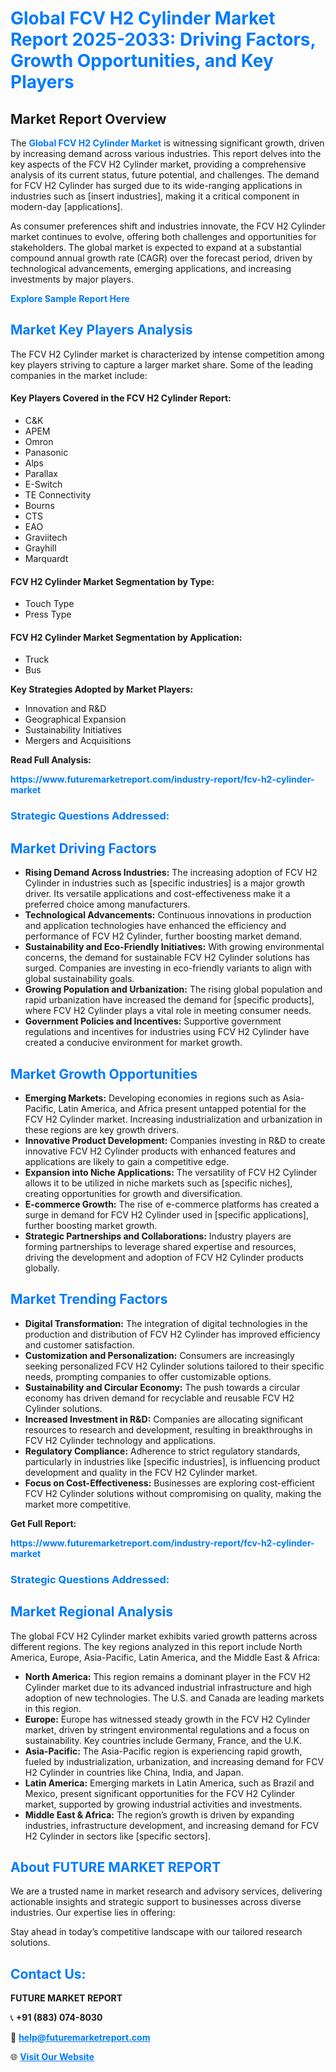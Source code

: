 <h1 style="color: #007BFF;">Global FCV H2 Cylinder Market Report 2025-2033: Driving Factors, Growth Opportunities, and Key Players</h1>

<section id="overview">
<h2>Market Report Overview</h2>
<p>The <a href="https://www.futuremarketreport.com/industry-report/fcv-h2-cylinder-market" style="color: #007BFF; text-decoration: none;"><strong>Global FCV H2 Cylinder Market</strong></a> is witnessing significant growth, driven by increasing demand across various industries. This report delves into the key aspects of the FCV H2 Cylinder market, providing a comprehensive analysis of its current status, future potential, and challenges. The demand for FCV H2 Cylinder has surged due to its wide-ranging applications in industries such as [insert industries], making it a critical component in modern-day [applications].</p>
<p>As consumer preferences shift and industries innovate, the FCV H2 Cylinder market continues to evolve, offering both challenges and opportunities for stakeholders. The global market is expected to expand at a substantial compound annual growth rate (CAGR) over the forecast period, driven by technological advancements, emerging applications, and increasing investments by major players.</p>
</section>

<section id="overview">
<p><a href="https://www.futuremarketreport.com/request-sample/reportId=36430" style="color: #007BFF; text-decoration: none;"><strong>Explore Sample Report Here</strong></a></p>
</section>

<section id="key-players">
<h2 style="color: #007BFF;">Market Key Players Analysis</h2>
<p>The FCV H2 Cylinder market is characterized by intense competition among key players striving to capture a larger market share. Some of the leading companies in the market include:</p>
<h4>Key Players Covered in the FCV H2 Cylinder Report:</h4>
<ul><li>C&amp;K</li><li>APEM</li><li>Omron</li><li>Panasonic</li><li>Alps</li><li>Parallax</li><li>E-Switch</li><li>TE Connectivity</li><li>Bourns</li><li>CTS</li><li>EAO</li><li>Graviitech</li><li>Grayhill</li><li>Marquardt</li></ul>
<h4>FCV H2 Cylinder Market Segmentation by Type:</h4>
<ul><li>Touch Type</li><li>Press Type</li></ul>

<h4>FCV H2 Cylinder Market Segmentation by Application:</h4>
<ul><li>Truck</li><li>Bus</li></ul>
<p><strong>Key Strategies Adopted by Market Players:</strong></p>
<ul>
<li>Innovation and R&D</li>
<li>Geographical Expansion</li>
<li>Sustainability Initiatives</li>
<li>Mergers and Acquisitions</li>
</ul>
</section>

<section>
<p><strong>Read Full Analysis: </strong></p><a href="https://www.futuremarketreport.com/industry-report/fcv-h2-cylinder-market" style="color: #007BFF; text-decoration: none;"><strong>https://www.futuremarketreport.com/industry-report/fcv-h2-cylinder-market</strong></a>
<h3 style="color: #007BFF;">Strategic Questions Addressed:</h3>
</section>

<section id="driving-factors">
<h2 style="color: #007BFF;">Market Driving Factors</h2>
<ul>
<li><strong>Rising Demand Across Industries:</strong> The increasing adoption of FCV H2 Cylinder in industries such as [specific industries] is a major growth driver. Its versatile applications and cost-effectiveness make it a preferred choice among manufacturers.</li>
<li><strong>Technological Advancements:</strong> Continuous innovations in production and application technologies have enhanced the efficiency and performance of FCV H2 Cylinder, further boosting market demand.</li>
<li><strong>Sustainability and Eco-Friendly Initiatives:</strong> With growing environmental concerns, the demand for sustainable FCV H2 Cylinder solutions has surged. Companies are investing in eco-friendly variants to align with global sustainability goals.</li>
<li><strong>Growing Population and Urbanization:</strong> The rising global population and rapid urbanization have increased the demand for [specific products], where FCV H2 Cylinder plays a vital role in meeting consumer needs.</li>
<li><strong>Government Policies and Incentives:</strong> Supportive government regulations and incentives for industries using FCV H2 Cylinder have created a conducive environment for market growth.</li>
</ul>
</section>

<section id="growth-opportunities">
<h2 style="color: #007BFF;">Market Growth Opportunities</h2>
<ul>
<li><strong>Emerging Markets:</strong> Developing economies in regions such as Asia-Pacific, Latin America, and Africa present untapped potential for the FCV H2 Cylinder market. Increasing industrialization and urbanization in these regions are key growth drivers.</li>
<li><strong>Innovative Product Development:</strong> Companies investing in R&D to create innovative FCV H2 Cylinder products with enhanced features and applications are likely to gain a competitive edge.</li>
<li><strong>Expansion into Niche Applications:</strong> The versatility of FCV H2 Cylinder allows it to be utilized in niche markets such as [specific niches], creating opportunities for growth and diversification.</li>
<li><strong>E-commerce Growth:</strong> The rise of e-commerce platforms has created a surge in demand for FCV H2 Cylinder used in [specific applications], further boosting market growth.</li>
<li><strong>Strategic Partnerships and Collaborations:</strong> Industry players are forming partnerships to leverage shared expertise and resources, driving the development and adoption of FCV H2 Cylinder products globally.</li>
</ul>
</section>

<section id="trending-factors">
<h2 style="color: #007BFF;">Market Trending Factors</h2>
<ul>
<li><strong>Digital Transformation:</strong> The integration of digital technologies in the production and distribution of FCV H2 Cylinder has improved efficiency and customer satisfaction.</li>
<li><strong>Customization and Personalization:</strong> Consumers are increasingly seeking personalized FCV H2 Cylinder solutions tailored to their specific needs, prompting companies to offer customizable options.</li>
<li><strong>Sustainability and Circular Economy:</strong> The push towards a circular economy has driven demand for recyclable and reusable FCV H2 Cylinder solutions.</li>
<li><strong>Increased Investment in R&D:</strong> Companies are allocating significant resources to research and development, resulting in breakthroughs in FCV H2 Cylinder technology and applications.</li>
<li><strong>Regulatory Compliance:</strong> Adherence to strict regulatory standards, particularly in industries like [specific industries], is influencing product development and quality in the FCV H2 Cylinder market.</li>
<li><strong>Focus on Cost-Effectiveness:</strong> Businesses are exploring cost-efficient FCV H2 Cylinder solutions without compromising on quality, making the market more competitive.</li>
</ul>
</section>

<section>
<p><strong>Get Full Report: </strong></p><a href="https://www.futuremarketreport.com/industry-report/fcv-h2-cylinder-market" style="color: #007BFF; text-decoration: none;"><strong>https://www.futuremarketreport.com/industry-report/fcv-h2-cylinder-market</strong></a>
<h3 style="color: #007BFF;">Strategic Questions Addressed:</h3>
</section>


<section id="regional-analysis">
<h2 style="color: #007BFF;">Market Regional Analysis</h2>
<p>The global FCV H2 Cylinder market exhibits varied growth patterns across different regions. The key regions analyzed in this report include North America, Europe, Asia-Pacific, Latin America, and the Middle East & Africa:</p>
<ul>
<li><strong>North America:</strong> This region remains a dominant player in the FCV H2 Cylinder market due to its advanced industrial infrastructure and high adoption of new technologies. The U.S. and Canada are leading markets in this region.</li>
<li><strong>Europe:</strong> Europe has witnessed steady growth in the FCV H2 Cylinder market, driven by stringent environmental regulations and a focus on sustainability. Key countries include Germany, France, and the U.K.</li>
<li><strong>Asia-Pacific:</strong> The Asia-Pacific region is experiencing rapid growth, fueled by industrialization, urbanization, and increasing demand for FCV H2 Cylinder in countries like China, India, and Japan.</li>
<li><strong>Latin America:</strong> Emerging markets in Latin America, such as Brazil and Mexico, present significant opportunities for the FCV H2 Cylinder market, supported by growing industrial activities and investments.</li>
<li><strong>Middle East & Africa:</strong> The region’s growth is driven by expanding industries, infrastructure development, and increasing demand for FCV H2 Cylinder in sectors like [specific sectors].</li>
</ul>
</section>

<footer>
<h2 style="color: #007BFF;">About FUTURE MARKET REPORT</h2>
<p>We are a trusted name in market research and advisory services, delivering actionable insights and strategic support to businesses across diverse industries. Our expertise lies in offering:</p>

<p>Stay ahead in today’s competitive landscape with our tailored research solutions.</p>

<h2 style="color: #007BFF;">Contact Us:</h2>
<p><strong>FUTURE MARKET REPORT</strong></p>
<p>📞 <strong>+91 (883) 074-8030</strong></p>
<p>📧 <strong><a href="mailto:help@futuremarketreport.com" style="color: #007BFF;">help@futuremarketreport.com</a></strong></p>
<p>🌐 <strong><a href="https://www.futuremarketreport.com/" style="color: #007BFF;">Visit Our Website</a></strong></p>
</footer>